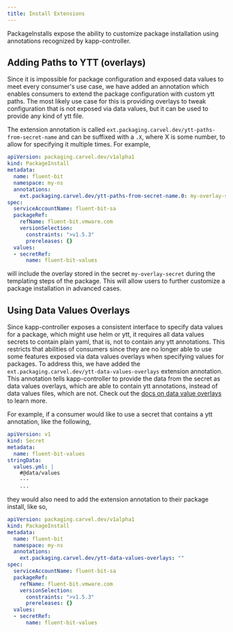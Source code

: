 ```yaml
---
title: Install Extensions
---
```


PackageInstalls expose the ability to customize package installation using
annotations recognized by kapp-controller.

## Adding Paths to YTT (overlays)

Since it is impossible for package configuration and exposed data values to meet
every consumer's use case, we have added an annotation which enables
consumers to extend the package configuration with custom ytt paths. The most
likely use case for this is providing overlays to tweak configuration that is
not exposed via data values, but it can be used to provide any kind of ytt file.

The extension annotation is called `ext.packaging.carvel.dev/ytt-paths-from-secret-name`
and can be suffixed with a `.X`, where X is some number, to allow for specifying
it multiple times. For example,

```yaml
apiVersion: packaging.carvel.dev/v1alpha1
kind: PackageInstall
metadata:
  name: fluent-bit
  namespace: my-ns
  annotations:
    ext.packaging.carvel.dev/ytt-paths-from-secret-name.0: my-overlay-secret
spec:
  serviceAccountName: fluent-bit-sa
  packageRef:
    refName: fluent-bit.vmware.com
    versionSelection:
      constraints: ">v1.5.3"
      prereleases: {}
  values:
  - secretRef:
      name: fluent-bit-values

```

will include the overlay stored in the secret `my-overlay-secret` during the
templating steps of the package. This will allow users to further customize a
package installation in advanced cases.

## Using Data Values Overlays

Since kapp-controller exposes a consistent interface to specify data values
for a package, which might use helm or ytt, it requires all data values
secrets to contain plain yaml, that is, not to contain any ytt annotations. This
restricts that abilities of consumers since they are no longer able to use some
features exposed via data values overlays when specifying values for packages.
To address this, we have added the
`ext.packaging.carvel.dev/ytt-data-values-overlays` extension annotation. This annotation
tells kapp-controller to provide the data from the secret as data values
overlays, which are able to contain ytt annotations, instead of data values
files, which are not. Check out the [docs on data value overlays](/ytt/docs/latest/ytt-data-values/#configuring-data-values-via-data-values-overlays) to learn more.

For example, if a consumer would like to use a secret that contains a ytt
annotation, like the following,

```yaml
apiVersion: v1
kind: Secret
metadata:
  name: fluent-bit-values
stringData:
  values.yml: |
    #@data/values
    ---
    ...
```

they would also need to add the extension annotation to their package install, like so,

```yaml
apiVersion: packaging.carvel.dev/v1alpha1
kind: PackageInstall
metadata:
  name: fluent-bit
  namespace: my-ns
  annotations:
    ext.packaging.carvel.dev/ytt-data-values-overlays: ""
spec:
  serviceAccountName: fluent-bit-sa
  packageRef:
    refName: fluent-bit.vmware.com
    versionSelection:
      constraints: ">v1.5.3"
      prereleases: {}
  values:
  - secretRef:
      name: fluent-bit-values
```
